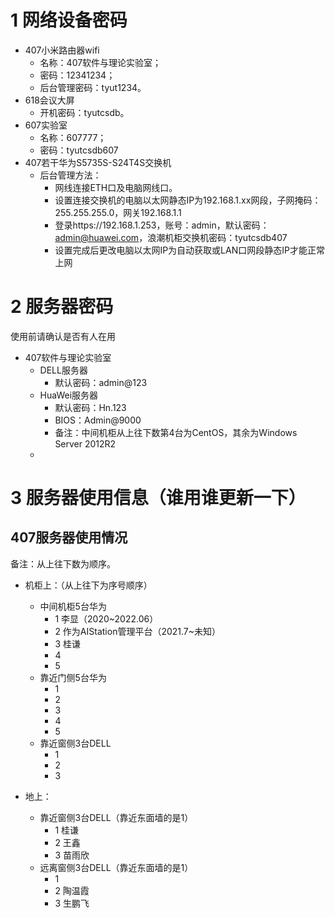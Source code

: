 # 1 网络设备密码
* 407小米路由器wifi
  * 名称：407软件与理论实验室；
  * 密码：12341234；
  * 后台管理密码：tyut1234。
* 618会议大屏
  * 开机密码：tyutcsdb。
* 607实验室
  * 名称：607777；
  * 密码：tyutcsdb607
* 407若干华为S5735S-S24T4S交换机
  * 后台管理方法：
    * 网线连接ETH口及电脑网线口。
    * 设置连接交换机的电脑以太网静态IP为192.168.1.xx网段，子网掩码：255.255.255.0，网关192.168.1.1
    * 登录https://192.168.1.253，账号：admin，默认密码：admin@huawei.com，浪潮机柜交换机密码：tyutcsdb407
    * 设置完成后更改电脑以太网IP为自动获取或LAN口网段静态IP才能正常上网
# 2 服务器密码
使用前请确认是否有人在用
* 407软件与理论实验室
  * DELL服务器
    * 默认密码：admin@123
  * HuaWei服务器
    * 默认密码：Hn.123
    * BIOS：Admin@9000
    * 备注：中间机柜从上往下数第4台为CentOS，其余为Windows Server 2012R2
  * 
# 3 服务器使用信息（谁用谁更新一下）
## 407服务器使用情况
备注：从上往下数为顺序。
* 机柜上：（从上往下为序号顺序）
  * 中间机柜5台华为
    * 1 李显（2020~2022.06）
    * 2 作为AIStation管理平台（2021.7~未知）
    * 3 桂谦
    * 4
    * 5
  * 靠近门侧5台华为
    * 1
    * 2
    * 3
    * 4
    * 5
  * 靠近窗侧3台DELL
    * 1
    * 2
    * 3

* 地上：
  * 靠近窗侧3台DELL（靠近东面墙的是1）
    * 1 桂谦
    * 2 王鑫
    * 3 苗雨欣
  * 远离窗侧3台DELL（靠近东面墙的是1）
    * 1
    * 2 陶温霞
    * 3 生鹏飞
